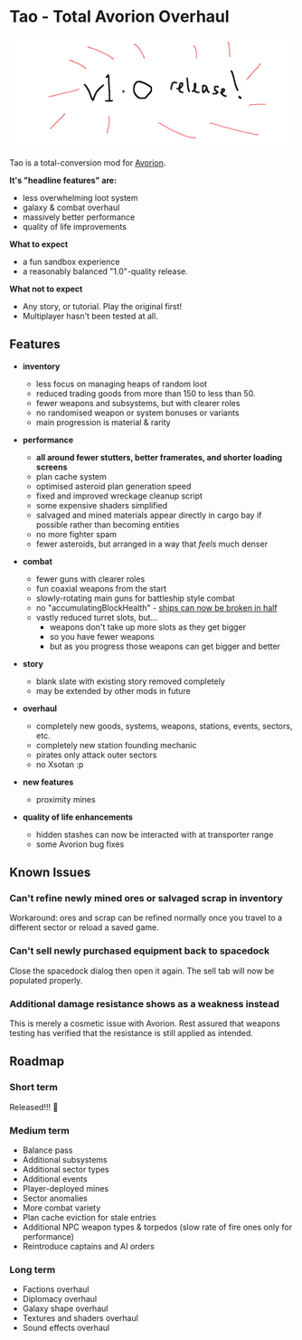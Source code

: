 # Tao - Total Avorion Overhaul

![version 1.0 Released](v1.0.png)

Tao is a total-conversion mod for [Avorion](https://store.steampowered.com/app/445220/Avorion/).

**It's "headline features" are:**

* less overwhelming loot system
* galaxy & combat overhaul
* massively better performance
* quality of life improvements

**What to expect**

* a fun sandbox experience
* a reasonably balanced "1.0"-quality release.

**What not to expect**

* Any story, or tutorial. Play the original first!
* Multiplayer hasn't been tested at all.

Features
----

* **inventory**
   - less focus on managing heaps of random loot
   - reduced trading goods from more than 150 to less than 50.
   - fewer weapons and subsystems, but with clearer roles
   - no randomised weapon or system bonuses or variants
   - main progression is material & rarity

* **performance**
  - **all around fewer stutters, better framerates, and shorter loading screens**
  - plan cache system
  - optimised asteroid plan generation speed
  - fixed and improved wreckage cleanup script
  - some expensive shaders simplified
  - salvaged and mined materials appear directly in cargo bay if possible rather than becoming entities
  - no more fighter spam
  - fewer asteroids, but arranged in a way that *feels* much denser

* **combat**
  - fewer guns with clearer roles
  - fun coaxial weapons from the start
  - slowly-rotating main guns for battleship style combat
  - no "accumulatingBlockHealth" - [ships can now be broken in half]([https://www.reddit.com/r/avorion/comments/o8bnst/my_most_complex_centrally_armored_ships_this/](https://www.reddit.com/r/avorion/comments/o8bnst/my_most_complex_centrally_armored_ships_this/h36f99e/))
  - vastly reduced turret slots, but...
    - weapons don't take up more slots as they get bigger
    - so you have fewer weapons
    - but as you progress those weapons can get bigger and better

* **story**
   - blank slate with existing story removed completely
   - may be extended by other mods in future
 
 * **overhaul**
   - completely new goods, systems, weapons, stations, events, sectors, etc.
   - completely new station founding mechanic
   - pirates only attack outer sectors
   - no Xsotan :p
  
 * **new features**
   - proximity mines
     
 * **quality of life enhancements**
   - hidden stashes can now be interacted with at transporter range
   - some Avorion bug fixes

Known Issues
------------

### Can't refine newly mined ores or salvaged scrap in inventory

Workaround: ores and scrap can be refined normally once you travel to a different sector or reload a saved game.

### Can't sell newly purchased equipment back to spacedock

Close the spacedock dialog then open it again. The sell tab will now be populated properly.

### Additional damage resistance shows as a weakness instead

This is merely a cosmetic issue with Avorion. Rest assured that weapons testing has verified that the resistance is still applied as intended.


Roadmap
-------

### Short term

Released!!! 🎉

### Medium term

* Balance pass
* Additional subsystems
* Additional sector types
* Additional events
* Player-deployed mines
* Sector anomalies
* More combat variety
* Plan cache eviction for stale entries
* Additional NPC weapon types & torpedos (slow rate of fire ones only for performance)
* Reintroduce captains and AI orders

### Long term

* Factions overhaul
* Diplomacy overhaul
* Galaxy shape overhaul
* Textures and shaders overhaul
* Sound effects overhaul
